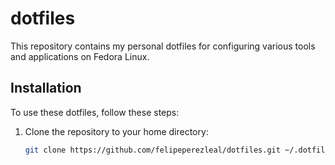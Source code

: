 # dotfiles

This repository contains my personal dotfiles for configuring various tools and applications on Fedora Linux.

## Installation

To use these dotfiles, follow these steps:

1. Clone the repository to your home directory:
   ```bash
   git clone https://github.com/felipeperezleal/dotfiles.git ~/.dotfiles
